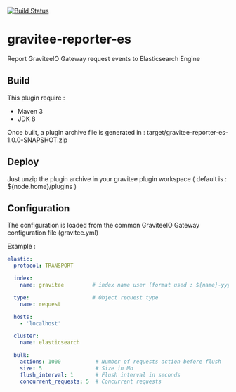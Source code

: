 [![Build Status](https://ci.gravitee.io/buildStatus/icon?job=gravitee-io/gravitee-reporter-es)](https://ci.gravitee.io/job/gravitee-io/job/gravitee-reporter-es/job/master/)

# gravitee-reporter-es

Report GraviteeIO Gateway request events to Elasticsearch Engine


## Build

This plugin require :  

* Maven 3
* JDK 8

Once built, a plugin archive file is generated in : target/gravitee-reporter-es-1.0.0-SNAPSHOT.zip


## Deploy

Just unzip the plugin archive in your gravitee plugin workspace ( default is : ${node.home}/plugins )


## Configuration 

The configuration is loaded from the common GraviteeIO Gateway configuration file (gravitee.yml)


Example : 

```YAML
elastic:
  protocol: TRANSPORT

  index:
    name: gravitee         # index name user (format used : ${name}-yyyy.MM.dd )

  type:                    # Object request type
    name: request         

  hosts: 
    - 'localhost'

  cluster:
    name: elasticsearch

  bulk:
    actions: 1000           # Number of requests action before flush
    size: 5                 # Size in Mo
    flush_interval: 1       # Flush interval in seconds
    concurrent_requests: 5  # Concurrent requests
```
